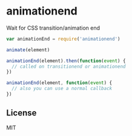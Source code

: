 # animationend
Wait for CSS transition/animation end

``` javascript
var animationEnd = require('animationend')

animate(element)

animationEnd(element).then(function(event) {
  // called on transitionend or animationend
})

animationEnd(element, function(event) {
  // also you can use a normal callback
})
```

## License
MIT
